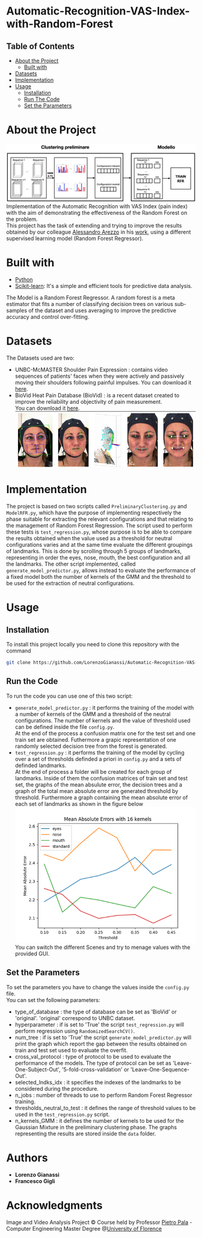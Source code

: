 # Automatic-Recognition-VAS-Index-with-Random-Forest
## Table of Contents  
- [About the Project](#1)  
  - [Built with](#2)
- [Datasets](#3)
- [Implementation](#4)
- [Usage](#5)
  - [Installation](#6) 
  - [Run The Code](#7)
  - [Set the Parameters](#8)

# About the Project <a name="1"/>
![](Images/framework_scheme.jpg) <br/>
Implementation of the Automatic Recognition with VAS Index (pain index) with the aim of demonstrating the effectiveness of the Random Forest on the problem. <br/>
This project has the task of extending and trying to improve the results obtained by our colleague [Alessandro Arezzo](https://github.com/AlessandroArezzo) in his [work](https://github.com/AlessandroArezzo/Automatic-Recognition-VAS-Index), using a different supervised learning model (Random Forest Regressor).

# Built with <a name="2"/>
- [Python](https://www.python.org/)
- [Scikit-learn](https://scikit-learn.org/stable/): It's a simple and efficient tools for predictive data analysis.

The Model is a Random Forest Regressor. A random forest is a meta estimator that fits a number of classifying decision trees on various sub-samples of the dataset and uses averaging to improve the predictive accuracy and control over-fitting.

# Datasets <a name="3"/>
The Datasets used are two:
- UNBC-McMASTER Shoulder Pain Expression : contains video sequences of patients' faces when they were actively and passively moving their shoulders following painful impulses. You can download it [here](https://datasets.bifrost.ai/info/1439).
- BioVid Heat Pain Database (BioVid) :  is a recent dataset created to improve the reliability and objectivity of pain measurement. <br/>
 You can download it [here](https://nextcloud.univ-lille.fr/index.php/s/MjFirkrqBZmbb7w).<br/>
 ![](Images/Biovid.png) <br/>
# Implementation <a name="4"/>
The project is based on two scripts called ```PreliminaryClustering.py``` and ```ModelRFR.py```, which have the purpose of implementing respectively the phase suitable for extracting the relevant configurations and that relating to the management of Random Forest Regression. The script used to perform these tests is ```test_regression.py```, whose purpose is to be able to compare the results obtained when the value used as a threshold for neutral configurations varies and at the same time evaluate the different groupings of landmarks. This is done by scrolling through 5 groups of landmarks, representing in order the eyes, nose, mouth, the best configuration and all the landmarks. The other script implemented, called ```generate_model_predictor.py```, allows instead to evaluate the performance of a fixed model both the number of kernels of the GMM and the threshold to be used for the extraction of neutral configurations.

# Usage <a name="5"/>
## Installation <a name="6"/>
To install this project locally you need to clone this repository with the command
```sh
git clone https://github.com/LorenzoGianassi/Automatic-Recognition-VAS-Index-with-Random-Forest.git
```
## Run the Code <a name="7"/>
To run the code you can use one of this two script:
- ```generate_model_predictor.py``` : it performs the training of the model with a number of kernels of the GMM and a threshold of the neutral configurations. The number of kernels and the value of threshold used can be defined inside the file ```config.py```.<br/> At the end of the process a confusion matrix one for the test set and one train set are obtained. Futhermore a grapic representation of one randomly selected decision tree from the forest is generated.
- ```test_regression.py``` : it performs the training of the model by cycling over a set of thresholds definded a priori in ```config.py``` and a sets of definded landmarks.<br/> At the end of process a folder will be created for each group of landmarks. Inside of them the confusion matrices of train set and test set, the graphs of the mean absulute error, the decision trees and a graph of the total mean absolute error are generated threshold by threshold. Furthermore a graph containing the mean absolute error of each set of landmarks as shown in the figure below 
![](Images/UNBC_Dataset_Optimized-5-fold_errors_graph.png) <br/>
You can switch the different Scenes and try to menage values with the provided GUI.
## Set the Parameters <a name="8"/>
To set the parameters you have to change the values inside the ```config.py``` file. <br/>
You can set the following parameters:
- type_of_database : the type of database can be set as 'BioVid' or 'original'. 'original' correspond to UNBC dataset.
- hyperparameter : if is set to 'True' the script ```test_regression.py```  will perform regression using ```RandomizedSearchCV()```.
- num_tree : if is set to 'True' the script ```generate_model_predictor.py``` will print the graph which report the gap between the results obtained on train and test set used to evaluate the overfit.
- cross_val_protocol : type of protocol to be used to evaluate the performance of the models. The type of protocol can be set as 'Leave-One-Subject-Out', '5-fold-cross-validation' or 'Leave-One-Sequence-Out'.
- selected_lndks_idx : it specifies the indexes of the landmarks to be considered during the procedure.
- n_jobs : number of threads to use to perform Random Forest Regressor training.
- thresholds_neutral_to_test : it defines the range of threshold values to be used in the ```test_regression.py``` script.
- n_kernels_GMM : it defines the number of kernels to be used for the Gaussian Mixture in the preliminary clustering phase.
The graphs representing the results are stored inside the ```data``` folder.
# Authors
- **Lorenzo Gianassi**
- **Francesco Gigli**
# Acknowledgments
Image and Video Analysis Project © Course held by Professor [Pietro Pala](https://www.unifi.it/p-doc2-2012-200006-P-3f2a3d30372e2a.html) - Computer Engineering Master Degree @[University of Florence](https://www.unifi.it/changelang-eng.html)

